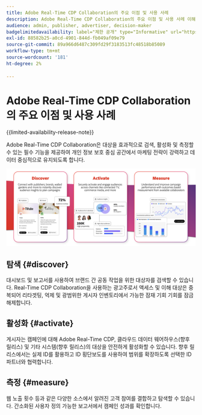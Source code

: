 ```yaml
---
title: Adobe Real-Time CDP Collaboration의 주요 이점 및 사용 사례
description: Adobe Real-Time CDP Collaboration의 주요 이점 및 사용 사례 이해
audience: admin, publisher, advertiser, decision-maker
badgelimitedavailability: label="제한 공개" type="Informative" url="https://helpx.adobe.com/kr/legal/product-descriptions/real-time-customer-data-platform-collaboration.html newtab=true"
exl-id: 88582b25-a0cd-4901-844d-fb049af09e79
source-git-commit: 89a966d6487c309fd29f3183513fc48518b85089
workflow-type: tm+mt
source-wordcount: '181'
ht-degree: 2%

---
```


# Adobe Real-Time CDP Collaboration의 주요 이점 및 사용 사례

{{limited-availability-release-note}}

Adobe Real-Time CDP Collaboration은 대상을 효과적으로 검색, 활성화 및 측정할 수 있는 필수 기능을 제공하여 개인 정보 보호 중심 공간에서 마케팅 전략이 강력하고 데이터 중심적으로 유지되도록 합니다.

![Real-Time CDP Collaboration의 이점 및 사용 사례](/help/assets/benefits-use-cases/discover-activate-measure.png)

## 탐색 {#discover}

대시보드 및 보고서를 사용하여 브랜드 간 공동 작업을 위한 대상자를 검색할 수 있습니다.
Real-Time CDP Collaboration을 사용하는 광고주로서 액세스 및 이해 대상은 중복되어 리타겟팅, 억제 및 광범위한 게시자 인벤토리에서 가능한 잠재 기회 기회를 잠금 해제합니다.

## 활성화 {#activate}

게시자는 캠페인에 대해 Adobe Real-Time CDP, 클라우드 데이터 웨어하우스(향후 릴리스) 및 기타 시스템(향후 릴리스)의 대상을 안전하게 활성화할 수 있습니다.
향후 릴리스에서는 실제 ID를 활용하고 ID 횡단보도를 사용하여 범위를 확장하도록 선택한 ID 파트너와 협력합니다.

## 측정 {#measure}

웹 노출 횟수 등과 같은 다양한 소스에서 알려진 고객 참여를 결합하고 탐색할 수 있습니다.
간소화된 사용자 정의 가능한 보고서에서 캠페인 성과를 확인합니다.

<!--

## Sample use cases

Some use cases that you can explore are:

* [Prospecting](/help/guide/use-cases/prospecting.md)
* [Retargeting](/help/guide/use-cases/retargeting.md)
* [Suppression](/help/guide/use-cases/suppression.md)

-->
